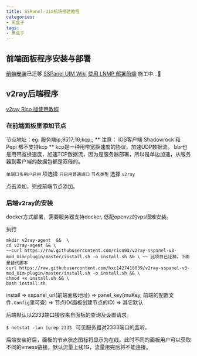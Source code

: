 ```yaml
---
title: SSPanel-Uim机场搭建教程
categories:
- 黑盒子
tags:
- 黑盒子
---
```


## 前端面板程序安装与部署
~~[前端安装](https://github.com/Anankke/SSPanel-Uim/wiki/%E5%89%8D%E7%AB%AF%E5%AE%89%E8%A3%85)~~已迁移
[SSPanel UIM Wiki](https://wiki.sspanel.host)
[使用 LNMP 部署前端](https://blog.anank.ke/w/SSPanel_with_LNMP)
施工中...🚧

## v2ray后端程序

[v2ray Rico 版使用教程](https://github.com/Anankke/SSPanel-Uim/wiki/v2ray---Rico-%E7%89%88%E4%BD%BF%E7%94%A8%E6%95%99%E7%A8%8B)

### 在前端面板里添加节点
节点地址：eg: 服务端ip;9517;16;kcp;;
** 注意： IOS客户端 Shadowrock 和 Pepi 都不支持kcp **
kcp是一种用带宽换速度的协议，加速UDP数据流。
bbr也是用带宽换速度，加速TCP数据流，因为是服务器部署，所以是单边加速，从服务器到客户端的数据包都是双倍的。

`单端口多用户启用` 项选择 `只启用普通端口`
`节点类型` 选择 `v2ray`

点击添加，完成前端节点添加。

### 后端v2ray的安装
docker方式部署，需要服务器支持docker, 低配openvz的vps很难安装。

执行
```
mkdir v2ray-agent  &&  \
cd v2ray-agent && \
~~curl https://raw.githubusercontent.com/rico93/v2ray-sspanel-v3-mod_Uim-plugin/master/install.sh -o install.sh && \ ~~ 此项目已迁移，下面是替代脚本
curl https://raw.githubusercontent.com/hxc1427418039/v2ray-sspanel-v3-mod_Uim-plugin/master/install.sh -o install.sh && \
chmod +x install.sh && \
bash install.sh
```
install => sspanel_url(前端面板地址) => panel_key(muKey, 前端的配置文件`.Config`里可查) => 节点ID(面板创建节点的ID) => 其它默认

后端默认以2333端口接收来自面板的查询及设置请求。

`$ netstat -lan |grep 2333 ` 可见服务器对2333端口的监听。

后端安装好后，面板的节点状态图标将显示为在线。此时不同的面板用户可以获取不同的vmess链接。默认流量上线1G，流量用完后将不能连接。




